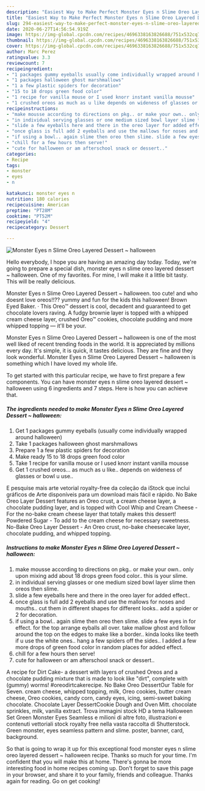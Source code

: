 ```yaml
---
description: "Easiest Way to Make Perfect Monster Eyes n Slime Oreo Layered Dessert ~ halloween"
title: "Easiest Way to Make Perfect Monster Eyes n Slime Oreo Layered Dessert ~ halloween"
slug: 294-easiest-way-to-make-perfect-monster-eyes-n-slime-oreo-layered-dessert-halloween
date: 2020-06-27T14:56:54.919Z
image: https://img-global.cpcdn.com/recipes/4696338163826688/751x532cq70/monster-eyes-n-slime-oreo-layered-dessert-halloween-recipe-main-photo.jpg
thumbnail: https://img-global.cpcdn.com/recipes/4696338163826688/751x532cq70/monster-eyes-n-slime-oreo-layered-dessert-halloween-recipe-main-photo.jpg
cover: https://img-global.cpcdn.com/recipes/4696338163826688/751x532cq70/monster-eyes-n-slime-oreo-layered-dessert-halloween-recipe-main-photo.jpg
author: Marc Perez
ratingvalue: 3.3
reviewcount: 7
recipeingredient:
- "1 packages gummy eyeballs usually come individually wrapped around halloween"
- "1 packages halloween ghost marshmallows"
- "1 a few plastic spiders for decoration"
- "15 to 18 drops green food color"
- "1 recipe for vanilla mouse or I used knorr instant vanilla mousse"
- "1 crushed oreos as much as u like depends on wideness of glasses or bowl u use"
recipeinstructions:
- "make mousse according to directions on pkg.. or make your own.. only upon mixing add about 18 drops green food color.. this is your slime."
- "in individual serving glasses or one medium sized bowl layer slime then oreos then slime."
- "slide a few eyeballs here and there in the oreo layer for added effect.."
- "once glass is full add 2 eyeballs and use the mallows for noses and mouths.. cut them in different shapes for different looks.. add a spider or 2 for decoration."
- "if using a bowl.. again slime then oreo then slime. slide a few eyes in for effect. for the top arrange eyballs all over. take mallow ghost and follow around the top on the edges to make like a border.. kinda looks like teeth if u use the white ones.. hang a few spiders off the sides.. I added a few more drops of green food color in random places for added effect."
- "chill for a few hours then serve!"
- "cute for halloween or am afterschool snack or dessert.."
categories:
- Recipe
tags:
- monster
- eyes
- n

katakunci: monster eyes n 
nutrition: 180 calories
recipecuisine: American
preptime: "PT28M"
cooktime: "PT52M"
recipeyield: "4"
recipecategory: Dessert

---
```



![Monster Eyes n Slime Oreo Layered Dessert ~ halloween](https://img-global.cpcdn.com/recipes/4696338163826688/751x532cq70/monster-eyes-n-slime-oreo-layered-dessert-halloween-recipe-main-photo.jpg)

Hello everybody, I hope you are having an amazing day today. Today, we're going to prepare a special dish, monster eyes n slime oreo layered dessert ~ halloween. One of my favorites. For mine, I will make it a little bit tasty. This will be really delicious.

Monster Eyes n Slime Oreo Layered Dessert ~ halloween. too cute! and who doesnt love oreos!!?? yummy and fun for the kids this halloween! Brown Eyed Baker. · This Oreo™ dessert is cool, decadent and guaranteed to get chocolate lovers raving. A fudgy brownie layer is topped with a whipped cream cheese layer, crushed Oreo™ cookies, chocolate pudding and more whipped topping — it&#39;ll be your.

Monster Eyes n Slime Oreo Layered Dessert ~ halloween is one of the most well liked of recent trending foods in the world. It is appreciated by millions every day. It's simple, it is quick, it tastes delicious. They are fine and they look wonderful. Monster Eyes n Slime Oreo Layered Dessert ~ halloween is something which I have loved my whole life.


To get started with this particular recipe, we have to first prepare a few components. You can have monster eyes n slime oreo layered dessert ~ halloween using 6 ingredients and 7 steps. Here is how you can achieve that.

<!--inarticleads1-->

##### The ingredients needed to make Monster Eyes n Slime Oreo Layered Dessert ~ halloween:

1. Get 1 packages gummy eyeballs (usually come individually wrapped around halloween)
1. Take 1 packages halloween ghost marshmallows
1. Prepare 1 a few plastic spiders for decoration
1. Make ready 15 to 18 drops green food color
1. Take 1 recipe for vanilla mouse or I used knorr instant vanilla mousse
1. Get 1 crushed oreos... as much as u like.. depends on wideness of glasses or bowl u use..


E pesquise mais arte vetorial royalty-free da coleção da iStock que inclui gráficos de Arte disponíveis para um download mais fácil e rápido. No Bake Oreo Layer Dessert features an Oreo crust, a cream cheese layer, a chocolate pudding layer, and is topped with Cool Whip and Cream Cheese - For the no-bake cream cheese layer that totally makes this dessert! Powdered Sugar - To add to the cream cheese for necessary sweetness. No-Bake Oreo Layer Dessert - An Oreo crust, no-bake cheesecake layer, chocolate pudding, and whipped topping. 

<!--inarticleads2-->

##### Instructions to make Monster Eyes n Slime Oreo Layered Dessert ~ halloween:

1. make mousse according to directions on pkg.. or make your own.. only upon mixing add about 18 drops green food color.. this is your slime.
1. in individual serving glasses or one medium sized bowl layer slime then oreos then slime.
1. slide a few eyeballs here and there in the oreo layer for added effect..
1. once glass is full add 2 eyeballs and use the mallows for noses and mouths.. cut them in different shapes for different looks.. add a spider or 2 for decoration.
1. if using a bowl.. again slime then oreo then slime. slide a few eyes in for effect. for the top arrange eyballs all over. take mallow ghost and follow around the top on the edges to make like a border.. kinda looks like teeth if u use the white ones.. hang a few spiders off the sides.. I added a few more drops of green food color in random places for added effect.
1. chill for a few hours then serve!
1. cute for halloween or am afterschool snack or dessert..


A recipe for Dirt Cake- a dessert with layers of crushed Oreos and a chocolate pudding mixture that is made to look like &#34;dirt&#34;, complete with (gummy) worms! #oreodirtcakerecipe. No Bake Oreo DessertOur Table for Seven. cream cheese, whipped topping, milk, Oreo cookies, butter cream cheese, Oreo cookies, candy corn, candy eyes, icing, semi-sweet baking chocolate. Chocolate Layer DessertCookie Dough and Oven Mitt. chocolate sprinkles, milk, vanilla extract. Trova immagini stock HD a tema Halloween Set Green Monster Eyes Seamless e milioni di altre foto, illustrazioni e contenuti vettoriali stock royalty free nella vasta raccolta di Shutterstock. Green monster, eyes seamless pattern and slime. poster, banner, card, background. 

So that is going to wrap it up for this exceptional food monster eyes n slime oreo layered dessert ~ halloween recipe. Thanks so much for your time. I'm confident that you will make this at home. There's gonna be more interesting food in home recipes coming up. Don't forget to save this page in your browser, and share it to your family, friends and colleague. Thanks again for reading. Go on get cooking!
